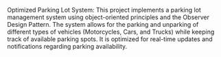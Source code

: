 Optimized Parking Lot System: 
This project implements a parking lot management system using object-oriented principles and the Observer Design Pattern. The system allows for the parking and unparking of different types of vehicles (Motorcycles, Cars, and Trucks) while keeping track of available parking spots. It is optimized for real-time updates and notifications regarding parking availability.

